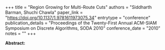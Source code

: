 +++
title = "Region Growing for Multi-Route Cuts"
authors = "Siddharth Barman, Shuchi Chawla"
paper_link = "https://doi.org/10.1137/1.9781611973075.34"
entrytype = "conference"
publication_details = "Proceedings of the Twenty-First Annual ACM-SIAM Symposium on Discrete Algorithms,  SODA 2010"
conference_date = "2010"
notes = ""
+++

<b>Abstract:</b>
